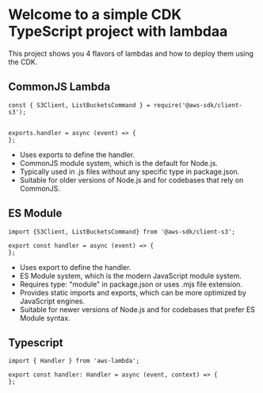 # Welcome to a simple CDK TypeScript project with lambdaa

This project shows you 4 flavors of lambdas and how to deploy them using the CDK.


## CommonJS Lambda

```
const { S3Client, ListBucketsCommand } = require('@aws-sdk/client-s3');


exports.handler = async (event) => {
};
```

- Uses exports to define the handler.
- CommonJS module system, which is the default for Node.js.
- Typically used in .js files without any specific type in package.json.
- Suitable for older versions of Node.js and for codebases that rely on CommonJS.

## ES Module

```
import {S3Client, ListBucketsCommand} from '@aws-sdk/client-s3';

export const handler = async (event) => {
};
```

- Uses export to define the handler.
- ES Module system, which is the modern JavaScript module system.
- Requires type: "module" in package.json or uses .mjs file extension.
- Provides static imports and exports, which can be more optimized by JavaScript engines.
- Suitable for newer versions of Node.js and for codebases that prefer ES Module syntax.

## Typescript

```
import { Handler } from 'aws-lambda';

export const handler: Handler = async (event, context) => {
};
```
